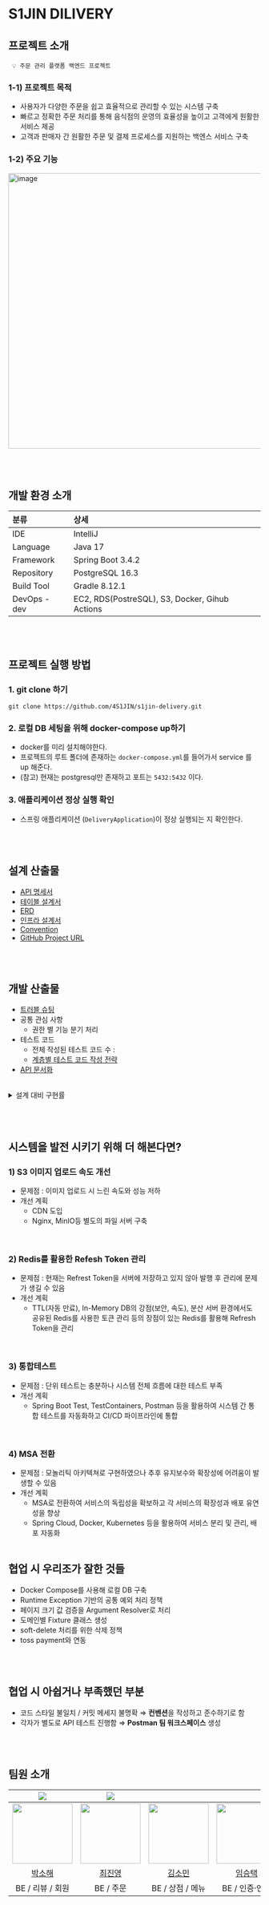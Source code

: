 # S1JIN DILIVERY

## 프로젝트 소개
     💡 주문 관리 플랫폼 백엔드 프로젝트

### 1-1) 프로젝트 목적
- 사용자가 다양한 주문을 쉽고 효율적으로 관리할 수 있는 시스템 구축
- 빠르고 정확한 주문 처리를 통해 음식점의 운영의 효율성을 높이고 고객에게 원활한 서비스 제공
- 고객과 판매자 간 원활한 주문 및 결제 프로세스를 지원하는 백엔스 서비스 구축

### 1-2) 주요 기능

<img width="550" alt="image" src="https://github.com/user-attachments/assets/e8079dbd-62cf-44cb-b7f5-3694ce9de6c9" />


<br><br>

## 개발 환경 소개

|분류|상세|
|:--|:--|
|IDE|IntelliJ|
|Language|Java 17|
|Framework|Spring Boot 3.4.2|
|Repository|PostgreSQL 16.3|
|Build Tool|Gradle 8.12.1|
|DevOps - dev | EC2, RDS(PostreSQL), S3, Docker, Gihub Actions|


<br><br>

## 프로젝트 실행 방법

### 1. git clone 하기
```shell
git clone https://github.com/4S1JIN/s1jin-delivery.git
```

### 2. 로컬 DB 세팅을 위해 docker-compose up하기
- docker를 미리 설치해야한다.
- 프로젝트의 루트 폴더에 존재하는 `docker-compose.yml`를 들어가서 service 를 up 해준다.
- (참고) 현재는 postgresql만 존재하고 포트는 `5432:5432` 이다.

### 3. 애플리케이션 정상 실행 확인
- 스프링 애플리케이션 (`DeliveryApplication`)이 정상 실행되는 지 확인한다.

<br><br>

## 설계 산출물
- [API 명세서](https://github.com/4S1JIN/s1jin-delivery/wiki/API-%EB%AA%85%EC%84%B8%EC%84%9C)
- [테이블 설계서](https://github.com/4S1JIN/s1jin-delivery/wiki/%ED%85%8C%EC%9D%B4%EB%B8%94-%EB%AA%85%EC%84%B8%EC%84%9C)
- [ERD](https://github.com/4S1JIN/s1jin-delivery/wiki/ERD)
- [인프라 설계서](https://github.com/4S1JIN/s1jin-delivery/wiki/%EC%9D%B8%ED%94%84%EB%9D%BC-%EC%84%A4%EA%B3%84%EC%84%9C)
- [Convention](https://github.com/4S1JIN/s1jin-delivery/wiki/Git-Convention)
- [GitHub Project URL](https://github.com/4S1JIN/s1jin-delivery)

<br><br>

## 개발 산출물

- [트러블 슈팅](https://github.com/4S1JIN/s1jin-delivery/wiki/%ED%8A%B8%EB%9F%AC%EB%B8%94-%EC%8A%88%ED%8C%85)
- 공통 관심 사항
  - 권한 별 기능 분기 처리
- 테스트 코드
  - 전체 작성된 테스트 코드 수 : 
  - [계층별 테스트 코드 작성 전략](https://github.com/4S1JIN/s1jin-delivery/wiki/%ED%85%8C%EC%8A%A4%ED%8A%B8-%EC%BD%94%EB%93%9C-%EC%9E%91%EC%84%B1-%EC%A0%84%EB%9E%B5)
- [API 문서화](http://13.211.250.65/api/api-docs)

<br>

<details>
  <summary>설계 대비 구현률</summary>

  - 설계 API 수 : <br>
  - 구현 API 수 : 50 <br>
  - 설계 대비 구현률 : <br>
  
  ```java
  API Count Summary
==========================
  - OrderOwnerController.java
    ├── GET APIs:        2
    ├── POST APIs:        3
  - OrderCustomerController.java
    ├── GET APIs:        2
    ├── POST APIs:        2
    └── DELETE APIs:        1
  - PaymentHtmlController.java
    ├── GET APIs:        3
  - PaymentController.java
    ├── GET APIs:        4
    ├── POST APIs:        1
    ├── PUT APIs:        1
    └── DELETE APIs:        1
  - ShopController.java
    ├── GET APIs:        3
    ├── POST APIs:        1
    ├── PUT APIs:        1
    └── DELETE APIs:        1
  - AddressController.java
    ├── GET APIs:        1
    ├── POST APIs:        1
    ├── PUT APIs:        1
    └── DELETE APIs:        1
  - MemberController.java
    ├── GET APIs:        2
    ├── PUT APIs:        1
    └── DELETE APIs:        1
  - GeminiController.java
    ├── POST APIs:        1
  - ReviewController.java
    ├── GET APIs:        1
    ├── POST APIs:        1
    ├── PUT APIs:        1
    └── DELETE APIs:        1
  - ShopReviewController.java
    ├── GET APIs:        1
  - MenuController.java
    ├── GET APIs:        3
    ├── POST APIs:        1
    ├── PUT APIs:        1
    └── DELETE APIs:        1
  - AuthController.java
    ├── POST APIs:        4
==========================
API Statistics
==========================
- GET APIs: 22
- POST APIs: 15
- PUT APIs: 6
- DELETE APIs: 7
- Total APIs: 50
==========================
```

</details>

<br><br>

## 시스템을 발전 시키기 위해 더 해본다면?
### 1) S3 이미지 업로드 속도 개선
- 문제점 : 이미지 업로드 시 느린 속도와 성능 저하
- 개선 계획
  - CDN 도입
  - Nginx, MinIO등 별도의 파일 서버 구축
 
<br>

### 2) Redis를 활용한 Refesh Token 관리
- 문제점 : 현재는 Refrest Token을 서버에 저장하고 있지 않아 발행 후 관리에 문제가 생길 수 있음
- 개선 계획
  - TTL(자동 만료), In-Memory DB의 강점(보안, 속도), 분산 서버 환경에서도 공유된 Redis를 사용한 토큰 관리 등의 장점이 있는 Redis를 활용해 Refresh Token을 관리 
<br>

### 3) 통합테스트
- 문제점 : 단위 테스트는 충분하나 시스템 전체 흐름에 대한 테스트 부족
- 개선 계획
  - Spring Boot Test, TestContainers, Postman 등을 활용하여 시스템 간 통합 테스트를 자동화하고 CI/CD 파이프라인에 통합
<br>

### 4) MSA 전환
- 문제점 : 모놀리틱 아키텍쳐로 구현하였으나 추후 유지보수와 확장성에 어려움이 발생할 수 있음
- 개선 계획
  - MSA로 전환하여 서비스의 독립성을 확보하고 각 서비스의 확장성과 배포 유연성을 향상
  - Spring Cloud, Docker, Kubernetes 등을 활용하여 서비스 분리 및 관리, 배포 자동화
<br><br>

## 협업 시 우리조가 잘한 것들
- Docker Compose를 사용해 로컬 DB 구축
- Runtime Exception 기반의 공통 예외 처리 정책
- 페이지 크기 값 검증을 Argument Resolver로 처리
- 도메인별 Fixture 클래스 생성
- soft-delete 처리를 위한 삭제 정책
- toss payment와 연동

<br><br>

## 협업 시 아쉽거나 부족했던 부분
- 코드 스타일 불일치  / 커밋 메세지 불명확 ⇒ **컨벤션**을 작성하고 준수하기로 함
- 각자가 별도로 API 테스트 진행함 ⇒ **Postman 팀 워크스페이스** 생성

<br><br>

## 팀원 소개

| <img src="https://img.shields.io/badge/Leader-%2310069F%20" /> | <img src="https://img.shields.io/badge/Sub_Leader-%2300264B" /> |   |   |   |
| :--------------------------------------------------------------: | :--------------------------------------------------------------: | :--------------------------------------------------------------------------: | :-----------------------------------------------------------: |:-----------------------------------------------------------: |
|      <img src="https://avatars.githubusercontent.com/u/137313172?v=4" width="120px;" alt=""/>      |      <img src="https://avatars.githubusercontent.com/u/68311264?v=4" width="120px;" alt=""/>      |            <img src="https://avatars.githubusercontent.com/u/104823900?v=4" width="120px;" alt=""/>            |    <img src="https://avatars.githubusercontent.com/u/109949465?v=4" width="120px;" alt=""/>     |    <img src="https://avatars.githubusercontent.com/u/85011923?v=4" width="120px;" alt=""/>     |
|           [박소해](https://github.com/S2gamzaS2)           |           [최진영](https://github.com/cchoijjinyoung)           |                 [김소민](https://github.com/ss0ming)                 |         [임승택](https://github.com/lime1st)          |         [김승수](https://github.com/kss123456789)          |
|                            BE / 리뷰 / 회원                           |                            BE / 주문                          |                                  BE / 상점 / 메뉴                                 |                         BE / 인증·인가                          |                          BE / 결제                          |


